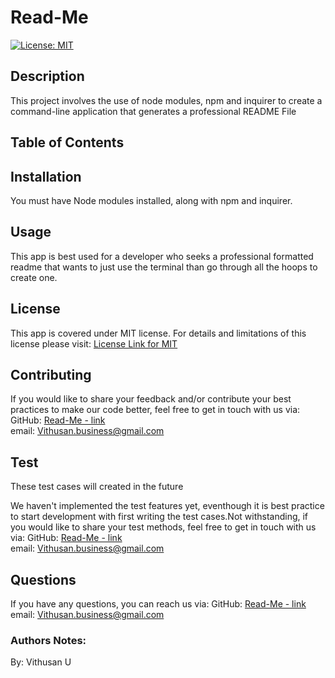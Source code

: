 # Read-Me
  [![License: MIT](https://img.shields.io/badge/License-MIT-lightblue.svg)](https://opensource.org/licenses/MIT)

## Description
This project involves the use of node modules, npm and inquirer to create a command-line application that generates a professional README File

## Table of Contents


## Installation
You must have Node modules installed, along with npm and inquirer.

## Usage
This app is best used for a developer who seeks a professional formatted readme that wants to just use the terminal than go through all the hoops to create one.

## License
This app is covered under MIT license. For details and limitations of this license please visit:
[License Link for MIT](https://opensource.org/licenses/MIT)


## Contributing
If you would like to share your feedback and/or contribute your best practices to make our code better, feel free to get in touch with us via:
  GitHub: [Read-Me - link](https://github.com/VithusanU/Read-Me)<br>
  email: <Vithusan.business@gmail.com><br>

## Test
These test cases will created in the future

We haven't implemented the test features yet, eventhough it is best practice to start development with first writing the test cases.Not withstanding, if you would like to share your test methods, feel free to get in touch with us via:
  GitHub: [Read-Me - link](https://github.com/VithusanU/Read-Me)<br>
  email: <Vithusan.business@gmail.com><br>

## Questions
If you have any questions, you can reach us via:
  GitHub: [Read-Me - link](https://github.com/VithusanU/Read-Me)<br>
  email: <Vithusan.business@gmail.com><br>

### Authors Notes: 
By: Vithusan U

